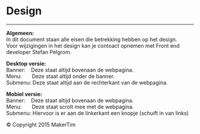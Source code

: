 # Design
---
**Algemeen:**  
In dit document staan alle eisen die betrekking hebben op het design.  
Voor wijzigingen in het design kan je contoact opnemen met Front end developer Stefan Pelgrom.   

**Desktop versie:**  
Banner: 	&nbsp;&nbsp;&nbsp;Deze staat altijd bovenaan de webpagina.  
Menu:  		&nbsp;&nbsp;&nbsp;&nbsp;&nbsp;&nbsp;Deze staat altijd onder de banner.  
Submenu:	Deze staat altijd aan de rechterkant van de webpagina.

**Mobiel versie:**  
Banner: 	&nbsp;&nbsp;&nbsp;Deze staat altijd bovenaan de webpagina.    
Menu:  		&nbsp;&nbsp;&nbsp;&nbsp;&nbsp;&nbsp;Deze staat scrolt mee met de webpagina.  
Submenu:	Hiervoor is er aan de linkerkant een knopje (schuift in van links)

© Copyright 2015 MakerTim